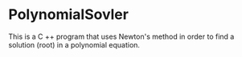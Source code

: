 # PolynomialSovler
This is a C ++ program that uses Newton's method in order to find a solution (root) in a polynomial equation.
